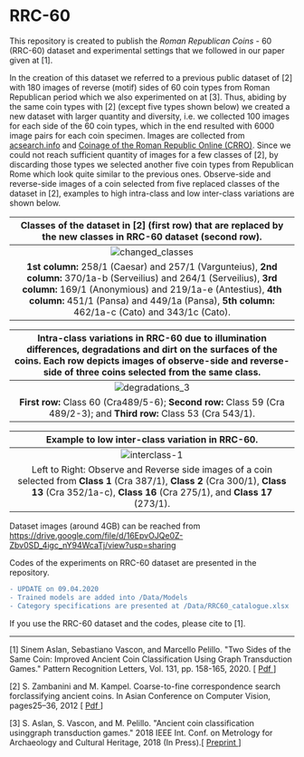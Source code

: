 # RRC-60  
This repository is created to publish the <i>Roman Republican Coins</i> - 60 (RRC-60) dataset and experimental settings that we followed in our paper given at [1].

In the creation of this dataset we referred to a previous public dataset of [2] with 180 images of reverse (motif) sides of 60 coin types from Roman Republican period which we also experimented on at [3]. Thus, abiding by the same coin types with [2] (except five types shown below) we created a new dataset with larger quantity and diversity, i.e. we collected 100 images for each side of the 60 coin types, which in the end resulted with 6000 image pairs for each coin specimen. Images are collected from <a href = 'https://www.acsearch.info/'>acsearch.info</a> and <a href = 'http://numismatics.org/crro/'>Coinage of the Roman Republic Online (CRRO)</a>. Since we could not reach sufficient quantity of images for a few classes of [2], by discarding those types we selected another five coin types from Republican Rome which look quite similar to the previous ones.  Observe-side and reverse-side images of a coin selected from five replaced classes of the dataset in [2], examples to high intra-class and low inter-class variations are shown below. 

| <b> Classes of the dataset in [2] (first row) that are replaced by the new classes in RRC-60 dataset (second row). </b>|
|:--:| 
| ![changed_classes](https://user-images.githubusercontent.com/7011371/71901503-620f1b00-3160-11ea-866a-e431c89ee098.png)| 
| <b>1st column:</b> 258/1 (Caesar) and 257/1 (Vargunteius), <b>2nd column:</b> 370/1a-b (Serveilius) and 264/1 (Serveilius), <b>3rd column:</b> 169/1 (Anonymious) and 219/1a-e (Antestius), <b>4th column:</b> 451/1 (Pansa) and 449/1a (Pansa), <b>5th column:</b> 462/1a-c (Cato) and 343/1c (Cato). |


|<b>Intra-class variations in RRC-60</b> due to illumination differences, degradations and dirt on the surfaces of the coins. Each row depicts images of observe-side and reverse-side of three coins selected from the same class. |
|:--:| 
|![degradations_3](https://user-images.githubusercontent.com/7011371/71903543-9b498a00-3164-11ea-8508-3d72e13cc05f.png)|
| <b>First row:</b> Class 60 (Cra489/5-6); <b>Second row:</b> Class 59 (Cra 489/2-3); and <b>Third row:</b> Class 53 (Cra 543/1).|

|Example to low inter-class variation in RRC-60. |
|:--:| 
|![interclass-1](https://user-images.githubusercontent.com/7011371/71904186-f16afd00-3165-11ea-8270-2416d344ab44.png)|
|Left to Right: Observe and Reverse side images of a coin selected from <b>Class 1</b> (Cra 387/1), <b>Class 2</b> (Cra 300/1), <b>Class 13</b> (Cra 352/1a-c), <b>Class 16</b> (Cra 275/1), and <b>Class 17</b> (273/1). |


Dataset images (around 4GB) can be reached from https://drive.google.com/file/d/16EpvOJQe0Z-Zbv0SD_4igc_nY94WcaTj/view?usp=sharing

Codes of the experiments on RRC-60 dataset are presented in the repository.

```diff
- UPDATE on 09.04.2020 
- Trained models are added into /Data/Models
- Category specifications are presented at /Data/RRC60_catalogue.xlsx
```



If you use the RRC-60 dataset and the codes, please cite to [1]. 

------------------------------

[1] Sinem Aslan, Sebastiano Vascon, and Marcello Pelillo. "Two Sides of the Same Coin: Improved Ancient Coin Classification Using Graph Transduction Games." Pattern Recognition Letters, Vol. 131, pp. 158-165, 2020. [ <a href="https://doi.org/10.1016/j.patrec.2019.12.007"> Pdf </a> ]

[2] S. Zambanini and M. Kampel.  Coarse-to-fine correspondence search forclassifying ancient coins. In Asian Conference on Computer Vision, pages25–36, 2012 [ <a href="https://link.springer.com/chapter/10.1007/978-3-642-37484-5_3"> Pdf </a> ]

[3] S. Aslan,  S. Vascon,  and M. Pelillo. "Ancient coin classification usinggraph transduction games." 2018 IEEE Int. Conf. on Metrology for Archaeology and Cultural Heritage, 2018 (In Press).[ <a href="https://arxiv.org/abs/1810.01091"> Preprint </a> ]
